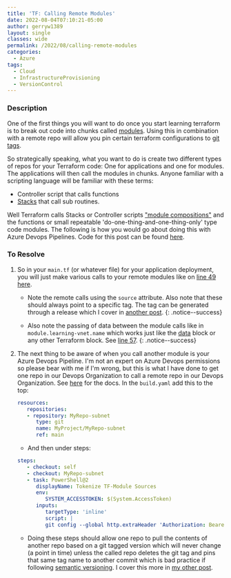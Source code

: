 ```yaml
---
title: 'TF: Calling Remote Modules'
date: 2022-08-04T07:10:21-05:00
author: gerryw1389
layout: single
classes: wide
permalink: /2022/08/calling-remote-modules
categories:
  - Azure
tags:
  - Cloud
  - InfrastructureProvisioning
  - VersionControl
---
```

<!--more-->

### Description

One of the first things you will want to do once you start learning terraform is to break out code into chunks called [modules](https://www.terraform.io/language/modules/syntax). Using this in combination with a remote repo will allow you pin certain terraform configurations to [git tags](https://git-scm.com/book/en/v2/Git-Basics-Tagging). 

So strategically speaking, what you want to do is create two different types of repos for your Terraform code: One for applications and one for modules. The applications will then call the modules in chunks. Anyone familiar with a scripting language will be familiar with these terms:

   - Controller script that calls functions
   - [Stacks](https://en.wikipedia.org/wiki/Call_stack) that call sub routines.

Well Terraform calls Stacks or Controller scripts ["module compositions"](https://www.terraform.io/language/modules/develop/composition) and the functions or small repeatable 'do-one-thing-and-one-thing-only' type code modules. The following is how you would go about doing this with Azure Devops Pipelines. Code for this post can be found [here](https://github.com/gerryw1389/terraform-examples/tree/main/2022-08-04-calling-remote-modules).

### To Resolve

1. So in your `main.tf` (or whatever file) for your application deployment, you will just make various calls to your remote modules like on [line 49 here](https://github.com/gerryw1389/terraform-examples/blob/main/2022-08-04-calling-remote-modules/main.tf).

   - Note the remote calls using the `source` attribute. Also note that these should always point to a specific tag. The tag can be generated through a release which I cover in [another post](https://automationadmin.com/2022/08/git-tagging).
   {: .notice--success}
   
   - Also note the passing of data between the module calls like in `module.learning-vnet.name` which works just like the [data](https://automationadmin.com/2022/07/tf-reference-current) block or any other Terraform block. See [line 57](https://github.com/gerryw1389/terraform-examples/blob/main/2022-08-04-calling-remote-modules/main.tf).
   {: .notice--success}

2. The next thing to be aware of when you call another module is your Azure Devops Pipeline. I'm not an expert on Azure Devops permissions so please bear with me if I'm wrong, but this is what I have done to get one repo in our Devops Organization to call a remote repo in our Devops Organization. See [here](https://learn.microsoft.com/en-us/azure/devops/pipelines/repos/multi-repo-checkout?view=azure-devops) for the docs. In the `build.yaml` add this to the top:

   ```yaml
   resources:
      repositories:
      - repository: MyRepo-subnet
         type: git
         name: MyProject/MyRepo-subnet
         ref: main
   ```

   - And then under steps:

   ```yaml
   steps:
      - checkout: self        
      - checkout: MyRepo-subnet
      - task: PowerShell@2
         displayName: Tokenize TF-Module Sources
         env:
            SYSTEM_ACCESSTOKEN: $(System.AccessToken)
         inputs:
            targetType: 'inline'
            script: |
            git config --global http.extraHeader 'Authorization: Bearer $(System.AccessToken)'
   ```

   - Doing these steps should allow one repo to pull the contents of another repo based on a git tagged version which will never change (a point in time) unless the called repo deletes the git tag and pins that same tag name to another commit which is bad practice if following [semantic versioning](https://semver.org/). I cover this more in [my other post](https://automationadmin.com/2022/08/git-tagging).

